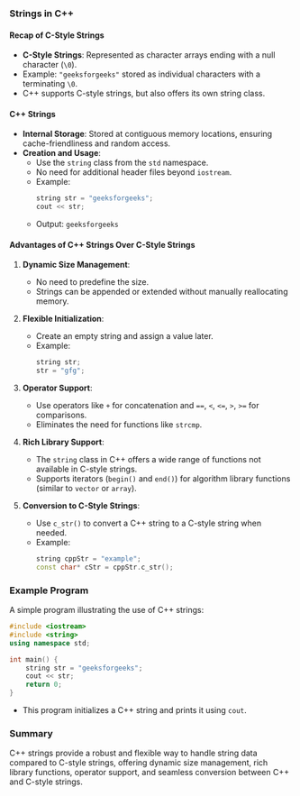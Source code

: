 ### Strings in C++

#### Recap of C-Style Strings
- **C-Style Strings**: Represented as character arrays ending with a null character (`\0`).
- Example: `"geeksforgeeks"` stored as individual characters with a terminating `\0`.
- C++ supports C-style strings, but also offers its own string class.

#### C++ Strings
- **Internal Storage**: Stored at contiguous memory locations, ensuring cache-friendliness and random access.
- **Creation and Usage**: 
  - Use the `string` class from the `std` namespace.
  - No need for additional header files beyond `iostream`.
  - Example: 
    ```cpp
    string str = "geeksforgeeks";
    cout << str;
    ```
  - Output: `geeksforgeeks`

#### Advantages of C++ Strings Over C-Style Strings
1. **Dynamic Size Management**:
   - No need to predefine the size.
   - Strings can be appended or extended without manually reallocating memory.

2. **Flexible Initialization**:
   - Create an empty string and assign a value later.
   - Example:
     ```cpp
     string str;
     str = "gfg";
     ```

3. **Operator Support**:
   - Use operators like `+` for concatenation and `==`, `<`, `<=`, `>`, `>=` for comparisons.
   - Eliminates the need for functions like `strcmp`.

4. **Rich Library Support**:
   - The `string` class in C++ offers a wide range of functions not available in C-style strings.
   - Supports iterators (`begin()` and `end()`) for algorithm library functions (similar to `vector` or `array`).

5. **Conversion to C-Style Strings**:
   - Use `c_str()` to convert a C++ string to a C-style string when needed.
   - Example:
     ```cpp
     string cppStr = "example";
     const char* cStr = cppStr.c_str();
     ```

### Example Program
A simple program illustrating the use of C++ strings:
```cpp
#include <iostream>
#include <string>
using namespace std;

int main() {
    string str = "geeksforgeeks";
    cout << str;
    return 0;
}
```
- This program initializes a C++ string and prints it using `cout`.

### Summary
C++ strings provide a robust and flexible way to handle string data compared to C-style strings, offering dynamic size management, rich library functions, operator support, and seamless conversion between C++ and C-style strings.
